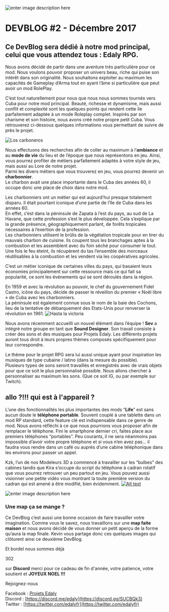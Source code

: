 ![enter image description here](https://cdn.discordapp.com/attachments/327943596873482242/661594283622793229/DB_2_Website.png)
# DEVBLOG #2 - Décembre 2017

## Ce DevBlog sera dédié à notre mod principal, celui que vous attendez tous : Edaly RPG.

Nous avons décidé de partir dans une aventure très particulière pour ce mod. Nous voulons pouvoir proposer un univers beau, riche qui puise son intérêt dans son originalité. Nous souhaitons exploiter au maximum les capacités de Gameplay d’Arma tout en ayant l’âme si particulière que peut avoir un mod RolePlay.

C’est tout naturellement pour nous que nous nous sommes tournés vers Cuba pour notre mod principal. Beauté, richesse et dynamisme, mais aussi conflit et complexité sont les quelques points qui rendent cette ile parfaitement adaptée à un mode Roleplay complet. Inspirés par son charisme et son histoire, nous avons créé notre propre petit Cuba. Vous retrouverez ci-dessous quelques informations vous permettant de suivre de près le projet.

![Los carboneros](https://cdn.discordapp.com/attachments/327943596873482242/661595694477475851/DB_2_IMG1.png)

Nous effectuons des recherches afin de coller au maximum à l’**ambiance** et au **mode de vie** du lieu et de l’époque que nous représentons en jeu. Ainsi, vous pourrez profiter de métiers parfaitement adaptés à votre style de jeu, mais aussi au Lore de notre projet.  
Parmi les divers métiers que vous trouverez en jeu, vous pourrez devenir un **charbonnier**.  
Le charbon avait une place importante dans le Cuba des années 60, il occupe donc une place de choix dans notre mod.

Les charbonniers ont un métier qui est aujourd’hui presque totalement disparu. Il était pourtant iconique d’une partie de l’île de Cuba dans les années 60.  
En effet, c’est dans la péninsule de Zapata à l’est du pays, au sud de La Havane, que cette profession s’est le plus développée. Cela s’explique par la grande présence, géographiquement parlant, de forêts tropicales nécessaires à l’exertion de la profession.  
Les charbonniers utilisent le brûlis de la végétation tropicale pour en tirer du mauvais charbon de cuisine. Ils coupent tous les branchages aptes à la combustion et les assemblent avec du foin séché pour consumer le tout. Une fois le feu éteint, ils récupèrent du tas l’ensemble des morceaux réutilisables à la combustion et les vendent via les coopératives agricoles.

C’est un métier iconique de certaines villes du pays, qui basaient leurs économies principalement sur cette ressource mais ce qui fait sa popularité, ce sont les événements qui se sont déroulés dans la région.

En 1959 et avec la révolution au pouvoir, le chef du gouvernement Fidel Castro, icône du pays, décide de passer le réveillon du premier « Noël libre » de Cuba avec les charbonniers.  
La péninsule est également connue sous le nom de la baie des Cochons, lieu de la tentative de débarquement des Etats-Unis pour renverser la révolution en 1961.
![Hasta la victoria](https://cdn.discordapp.com/attachments/327943596873482242/661596120161452052/DB_2_IMG2.png)

Nous avons récemment accueilli un nouvel élément dans l’équipe ! **Sev** a intégré notre groupe en tant que **Sound Designer**. Son travail consiste à créer des sons et des musiques pour Projets Edaly. Les différents projets auront tous droit à leurs propres thèmes composés spécifiquement pour leur correspondre.

Le thème pour le projet RPG sera lui aussi unique ayant pour inspiration les musiques de type cubaine / latino (dans la mesure du possible).  
Plusieurs types de sons seront travaillés et enregistrés avec de vrais objets pour que ce soit le plus personnalisé possible. Nous allons chercher à personnaliser au maximum les sons. (Que ce soit IG, ou par exemple sur Twitch).

## allo ?!!! qui est à l'appareil ?

L’une des fonctionnalités les plus importantes des mods “**Life**” est sans aucun doute le **téléphone portable**. Souvent couplé à une tablette dans un mod RP standard, cette feature clé est indispensable dans ce genre de mod. Nous avons réfléchi à ce que nous pourrions vous proposer afin de remplacer le téléphone. Fini le smartphone dernier cri, faites place aux premiers téléphones “portables”. Peu courants, il ne sera néanmoins pas impossible d’avoir votre propre téléphone et si vous n’en avez pas... il faudra vous rendre dans un café ou auprès d’une cabine téléphonique dans les environs pour passer un appel.

Kzk, l’un de nos Modeleurs 3D a commencé à travailler sur les “bulbes” des cabines tandis que Kira s’occupe du script du téléphone à cadran rotatif que vous pourrez retrouver un peu partout en jeu. Vous pouvez aussi visionner une petite vidéo vous montrant la toute première version du cadran qui est amené à être modifié, bien évidemment.
[![Alt text](https://img.youtube.com/vi/pByWvk83E0U/0.jpg)](https://youtu.be/pByWvk83E0U)

![enter image description here](https://www.edaly.fr/wp-content/uploads/2017/12/image6.png)

### Une map ça se mange ?

Ce DevBlog c’est aussi une bonne occasion de faire travailler votre imagination. Comme vous le savez, nous travaillons sur une **map faite maison** et nous avons décidé de vous donner un petit aperçu de la forme qu’aura la map finale. Kevin vous partage donc ces quelques images qui clôturent ainsi ce deuxième DevBlog.

Et bordel nous sommes déjà

302

sur **Discord** merci pour ce cadeau de fin d'année, votre patience, votre soutient et **JOYEUX NOEL !!!**

Rejoignez-nous

Facebook : [Projets Edaly](https://www.facebook.com/Projets-Edaly-216092102257899/)  
Discord : [https://discord.me/edaly](https://discord.gg/SUCBQk3)  
Twitter : [https://twitter.com/edalyfr](https://twitter.com/edalyfr)


